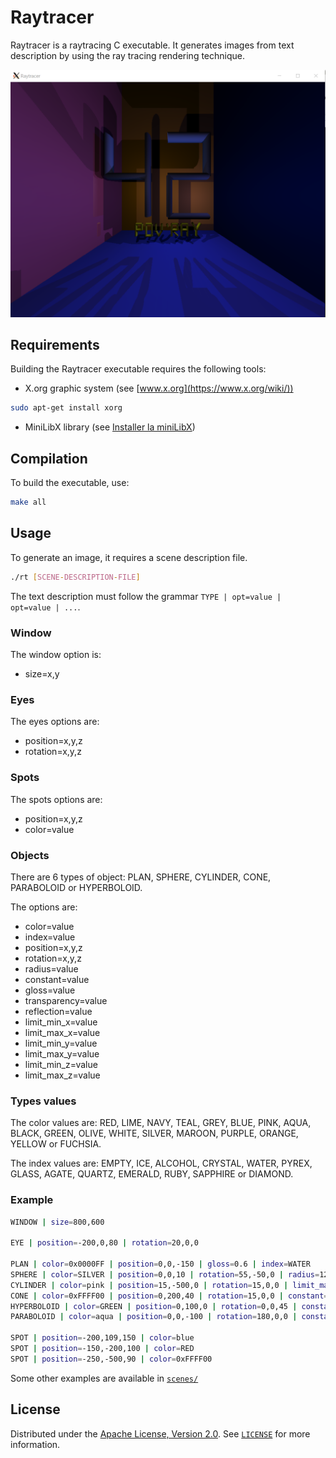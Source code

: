 # Raytracer

Raytracer is a raytracing C executable. It generates images from text description by using the ray tracing rendering technique.

![Raytracer preview](https://github.com/kortescode/Raytracer/blob/master/img/42.png)

## Requirements

Building the Raytracer executable requires the following tools:
- X.org graphic system (see [www.x.org](https://www.x.org/wiki/))
```bash
sudo apt-get install xorg
```
- MiniLibX library (see [Installer la miniLibX](https://achedeuzot.me/2014/12/20/installer-la-minilibx/))

## Compilation

To build the executable, use:

```bash
make all
```

## Usage

To generate an image, it requires a scene description file.

```bash
./rt [SCENE-DESCRIPTION-FILE]
```

The text description must follow the grammar `TYPE | opt=value | opt=value | ...`.


### Window

The window option is:
- size=x,y

### Eyes

The eyes options are:
- position=x,y,z
- rotation=x,y,z

### Spots

The spots options are:
- position=x,y,z
- color=value

### Objects

There are 6 types of object: PLAN, SPHERE, CYLINDER, CONE, PARABOLOID or HYPERBOLOID.

The options are:
- color=value
- index=value
- position=x,y,z
- rotation=x,y,z
- radius=value
- constant=value
- gloss=value
- transparency=value
- reflection=value
- limit_min_x=value
- limit_max_x=value
- limit_min_y=value
- limit_max_y=value
- limit_min_z=value
- limit_max_z=value

### Types values

The color values are: RED, LIME, NAVY, TEAL, GREY, BLUE, PINK, AQUA, BLACK, GREEN, OLIVE, WHITE, SILVER, MAROON, PURPLE, ORANGE, YELLOW or FUCHSIA.

The index values are: EMPTY, ICE, ALCOHOL, CRYSTAL, WATER, PYREX, GLASS, AGATE, QUARTZ, EMERALD, RUBY, SAPPHIRE or DIAMOND.

### Example

```bash
WINDOW | size=800,600

EYE | position=-200,0,80 | rotation=20,0,0

PLAN | color=0x0000FF | position=0,0,-150 | gloss=0.6 | index=WATER
SPHERE | color=SILVER | position=0,0,10 | rotation=55,-50,0 | radius=120 | gloss=0.5 | limit_max_z=0 | reflection=0.24
CYLINDER | color=pink | position=15,-500,0 | rotation=15,0,0 | limit_max_z=100 | radius=45 | gloss=0.4
CONE | color=0xFFFF00 | position=0,200,40 | rotation=15,0,0 | constant=0.09 | gloss=0.3 | limit_min_z=0 | index=0.42
HYPERBOLOID | color=GREEN | position=0,100,0 | rotation=0,0,45 | constant=0.4 | limit_min_x=200 | gloss=0.3
PARABOLOID | color=aqua | position=0,0,-100 | rotation=180,0,0 | constant=50 | transparency=0.65 | gloss=0.3

SPOT | position=-200,109,150 | color=blue
SPOT | position=-150,-200,100 | color=RED
SPOT | position=-250,-500,90 | color=0xFFFF00
```

Some other examples are available in [`scenes/`](scenes/)

## License

Distributed under the [Apache License, Version 2.0](http://www.apache.org/licenses/). See [`LICENSE`](LICENSE) for more information.
